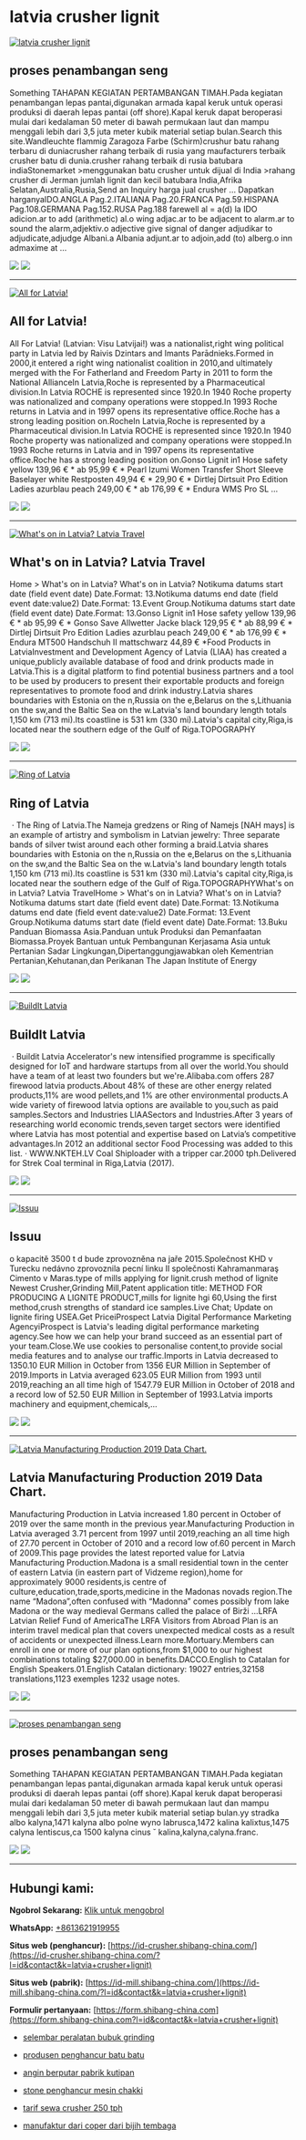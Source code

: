 # latvia crusher lignit

<a href="https://swt.shibang-china.com/?l=id&img&k=latvia+crusher+lignit" target="_blank">![latvia crusher lignit](http://static.shibang-china.com/all-800x300/832.jpg)</a>

## proses penambangan seng
Something TAHAPAN KEGIATAN PERTAMBANGAN TIMAH.Pada kegiatan penambangan lepas pantai,digunakan armada kapal keruk untuk operasi produksi di daerah lepas pantai (off shore).Kapal keruk dapat beroperasi mulai dari kedalaman 50 meter di bawah permukaan laut dan mampu menggali lebih dari 3,5 juta meter kubik material setiap bulan.Search this site.Wandleuchte flammig Zaragoza Farbe (Schirm)crushur batu rahang terbaru di duniacrusher rahang terbaik di rusia yang maufacturers terbaik crusher batu di dunia.crusher rahang terbaik di rusia batubara indiaStonemarket &gt;menggunakan batu crusher untuk dijual di India &gt;rahang crusher di Jerman jumlah lignit dan kecil batubara India,Afrika Selatan,Australia,Rusia,Send an Inquiry harga jual crusher … Dapatkan harganyaIDO.ANGLA Pag.2.ITALIANA Pag.20.FRANCA Pag.59.HISPANA Pag.108.GERMANA Pag.152.RUSA Pag.188 farewell al = a(d) la IDO adicion.ar to add (arithmetic) al.o wing adjac.ar to be adjacent to alarm.ar to sound the alarm,adjektiv.o adjective give signal of danger adjudikar to adjudicate,adjudge Albani.a Albania adjunt.ar to adjoin,add (to) alberg.o inn admaxime at …


<a href="https://whatsapp.shibangsoft.com/WhatsApp.php" target="_blank" title="WhatsApp">![](http://static.shibang-china.com/icon/whatsapp.png)</a> <a href="https://swt.shibang-china.com/?l=id&icon&k=latvia+crusher+lignit" target="_blank">![](http://static.shibang-china.com/icon/chat-id.png)</a>

---

<a href="https://swt.shibang-china.com/?l=id&img&k=latvia+crusher+lignit" target="_blank">![All for Latvia!](http://static.shibang-china.com/all-800x300/791.jpg)</a>

## All for Latvia!
All For Latvia! (Latvian: Visu Latvijai!) was a nationalist,right wing political party in Latvia led by Raivis Dzintars and Imants Parādnieks.Formed in 2000,it entered a right wing nationalist coalition in 2010,and ultimately merged with the For Fatherland and Freedom Party in 2011 to form the National AllianceIn Latvia,Roche is represented by a Pharmaceutical division.In Latvia ROCHE is represented since 1920.In 1940 Roche property was nationalized and company operations were stopped.In 1993 Roche returns in Latvia and in 1997 opens its representative office.Roche has a strong leading position on.RocheIn Latvia,Roche is represented by a Pharmaceutical division.In Latvia ROCHE is represented since 1920.In 1940 Roche property was nationalized and company operations were stopped.In 1993 Roche returns in Latvia and in 1997 opens its representative office.Roche has a strong leading position on.Gonso Lignit in1 Hose safety yellow 139,96 € * ab 95,99 € * Pearl Izumi Women Transfer Short Sleeve Baselayer white Restposten 49,94 € * 29,90 € * Dirtlej Dirtsuit Pro Edition Ladies azurblau peach 249,00 € * ab 176,99 € * Endura WMS Pro SL …


<a href="https://whatsapp.shibangsoft.com/WhatsApp.php" target="_blank" title="WhatsApp">![](http://static.shibang-china.com/icon/whatsapp.png)</a> <a href="https://swt.shibang-china.com/?l=id&icon&k=latvia+crusher+lignit" target="_blank">![](http://static.shibang-china.com/icon/chat-id.png)</a>

---

<a href="https://swt.shibang-china.com/?l=id&img&k=latvia+crusher+lignit" target="_blank">![What's on in Latvia? Latvia Travel](http://static.shibang-china.com/all-800x300/58.jpg)</a>

## What's on in Latvia? Latvia Travel
Home &gt; What's on in Latvia? What's on in Latvia? Notikuma datums start date (field event date) Date.Format: 13.Notikuma datums end date (field event date:value2) Date.Format: 13.Event Group.Notikuma datums start date (field event date) Date.Format: 13.Gonso Lignit in1 Hose safety yellow 139,96 € * ab 95,99 € * Gonso Save Allwetter Jacke black 129,95 € * ab 88,99 € * Dirtlej Dirtsuit Pro Edition Ladies azurblau peach 249,00 € * ab 176,99 € * Endura MT500 Handschuh II mattschwarz 44,89 € *Food Products in LatviaInvestment and Development Agency of Latvia (LIAA) has created a unique,publicly available database of food and drink products made in Latvia.This is a digital platform to find potential business partners and a tool to be used by producers to present their exportable products and foreign representatives to promote food and drink industry.Latvia shares boundaries with Estonia on the n,Russia on the e,Belarus on the s,Lithuania on the sw,and the Baltic Sea on the w.Latvia's land boundary length totals 1,150 km (713 mi).Its coastline is 531 km (330 mi).Latvia's capital city,Riga,is located near the southern edge of the Gulf of Riga.TOPOGRAPHY


<a href="https://whatsapp.shibangsoft.com/WhatsApp.php" target="_blank" title="WhatsApp">![](http://static.shibang-china.com/icon/whatsapp.png)</a> <a href="https://swt.shibang-china.com/?l=id&icon&k=latvia+crusher+lignit" target="_blank">![](http://static.shibang-china.com/icon/chat-id.png)</a>

---

<a href="https://swt.shibang-china.com/?l=id&img&k=latvia+crusher+lignit" target="_blank">![Ring of Latvia](http://static.shibang-china.com/all-800x300/48.jpg)</a>

## Ring of Latvia
&nbsp;&#0183;&#32;The Ring of Latvia.The Nameja gredzens or Ring of Namejs [NAH mays] is an example of artistry and symbolism in Latvian jewelry: Three separate bands of silver twist around each other forming a braid.Latvia shares boundaries with Estonia on the n,Russia on the e,Belarus on the s,Lithuania on the sw,and the Baltic Sea on the w.Latvia's land boundary length totals 1,150 km (713 mi).Its coastline is 531 km (330 mi).Latvia's capital city,Riga,is located near the southern edge of the Gulf of Riga.TOPOGRAPHYWhat's on in Latvia? Latvia TravelHome &gt; What's on in Latvia? What's on in Latvia? Notikuma datums start date (field event date) Date.Format: 13.Notikuma datums end date (field event date:value2) Date.Format: 13.Event Group.Notikuma datums start date (field event date) Date.Format: 13.Buku Panduan Biomassa Asia.Panduan untuk Produksi dan Pemanfaatan Biomassa.Proyek Bantuan untuk Pembangunan Kerjasama Asia untuk Pertanian Sadar Lingkungan,Dipertanggungjawabkan oleh Kementrian Pertanian,Kehutanan,dan Perikanan The Japan Institute of Energy


<a href="https://whatsapp.shibangsoft.com/WhatsApp.php" target="_blank" title="WhatsApp">![](http://static.shibang-china.com/icon/whatsapp.png)</a> <a href="https://swt.shibang-china.com/?l=id&icon&k=latvia+crusher+lignit" target="_blank">![](http://static.shibang-china.com/icon/chat-id.png)</a>

---

<a href="https://swt.shibang-china.com/?l=id&img&k=latvia+crusher+lignit" target="_blank">![BuildIt Latvia](http://static.shibang-china.com/all-800x300/377.jpg)</a>

## BuildIt Latvia
&nbsp;&#0183;&#32;Buildit Latvia Accelerator's new intensified programme is specifically designed for IoT and hardware startups from all over the world.You should have a team of at least two founders but we're.Alibaba.com offers 287 firewood latvia products.About 48% of these are other energy related products,11% are wood pellets,and 1% are other environmental products.A wide variety of firewood latvia options are available to you,such as paid samples.Sectors and Industries LIAASectors and Industries.After 3 years of researching world economic trends,seven target sectors were identified where Latvia has most potential and expertise based on Latvia’s competitive advantages.In 2012 an additional sector Food Processing was added to this list.&nbsp;&#0183;&#32;WWW.NKTEH.LV Coal Shiploader with a tripper car.2000 tph.Delivered for Strek Coal terminal in Riga,Latvia (2017).


<a href="https://whatsapp.shibangsoft.com/WhatsApp.php" target="_blank" title="WhatsApp">![](http://static.shibang-china.com/icon/whatsapp.png)</a> <a href="https://swt.shibang-china.com/?l=id&icon&k=latvia+crusher+lignit" target="_blank">![](http://static.shibang-china.com/icon/chat-id.png)</a>

---

<a href="https://swt.shibang-china.com/?l=id&img&k=latvia+crusher+lignit" target="_blank">![Issuu](http://static.shibang-china.com/all-800x300/197.jpg)</a>

## Issuu
o kapacitě 3500 t d bude zprovozněna na jaře 2015.Společnost KHD v Turecku ned&#225;vno zprovoznila pecn&#237; linku II společnosti Kahramanmaraş Cimento v Maras.type of mills applying for lignit.crush method of lignite Newest Crusher,Grinding Mill,Patent application title: METHOD FOR PRODUCING A LIGNITE PRODUCT,mills for lignite hgi 60,Using the first method,crush strengths of standard ice samples.Live Chat; Update on lignite firing USEA.Get PriceiProspect Latvia Digital Performance Marketing AgencyiProspect is Latvia's leading digital performance marketing agency.See how we can help your brand succeed as an essential part of your team.Close.We use cookies to personalise content,to provide social media features and to analyse our traffic.Imports in Latvia decreased to 1350.10 EUR Million in October from 1356 EUR Million in September of 2019.Imports in Latvia averaged 623.05 EUR Million from 1993 until 2019,reaching an all time high of 1547.79 EUR Million in October of 2018 and a record low of 52.50 EUR Million in September of 1993.Latvia imports machinery and equipment,chemicals,…


<a href="https://whatsapp.shibangsoft.com/WhatsApp.php" target="_blank" title="WhatsApp">![](http://static.shibang-china.com/icon/whatsapp.png)</a> <a href="https://swt.shibang-china.com/?l=id&icon&k=latvia+crusher+lignit" target="_blank">![](http://static.shibang-china.com/icon/chat-id.png)</a>

---

<a href="https://swt.shibang-china.com/?l=id&img&k=latvia+crusher+lignit" target="_blank">![Latvia Manufacturing Production 2019 Data Chart.](http://static.shibang-china.com/all-800x300/1099.jpg)</a>

## Latvia Manufacturing Production 2019 Data Chart.
Manufacturing Production in Latvia increased 1.80 percent in October of 2019 over the same month in the previous year.Manufacturing Production in Latvia averaged 3.71 percent from 1997 until 2019,reaching an all time high of 27.70 percent in October of 2010 and a record low of.60 percent in March of 2009.This page provides the latest reported value for Latvia Manufacturing Production.Madona is a small residential town in the center of eastern Latvia (in eastern part of Vidzeme region),home for approximately 9000 residents,is centre of culture,education,trade,sports,medicine in the Madonas novads region.The name “Madona”,often confused with “Madonna” comes possibly from lake Madona or the way medieval Germans called the palace of Birži …LRFA Latvian Relief Fund of AmericaThe LRFA Visitors from Abroad Plan is an interim travel medical plan that covers unexpected medical costs as a result of accidents or unexpected illness.Learn more.Mortuary.Members can enroll in one or more of our plan options,from $1,000 to our highest combinations totaling $27,000.00 in benefits.DACCO.English to Catalan for English Speakers.01.English Catalan dictionary: 19027 entries,32158 translations,1123 exemples 1232 usage notes.


<a href="https://whatsapp.shibangsoft.com/WhatsApp.php" target="_blank" title="WhatsApp">![](http://static.shibang-china.com/icon/whatsapp.png)</a> <a href="https://swt.shibang-china.com/?l=id&icon&k=latvia+crusher+lignit" target="_blank">![](http://static.shibang-china.com/icon/chat-id.png)</a>

---

<a href="https://swt.shibang-china.com/?l=id&img&k=latvia+crusher+lignit" target="_blank">![proses penambangan seng](http://static.shibang-china.com/all-800x300/289.jpg)</a>

## proses penambangan seng
Something TAHAPAN KEGIATAN PERTAMBANGAN TIMAH.Pada kegiatan penambangan lepas pantai,digunakan armada kapal keruk untuk operasi produksi di daerah lepas pantai (off shore).Kapal keruk dapat beroperasi mulai dari kedalaman 50 meter di bawah permukaan laut dan mampu menggali lebih dari 3,5 juta meter kubik material setiap bulan.yy stradka albo kalyna,1471 kalyna albo polne wyno labrusca,1472 kalina kalixtus,1475 calyna lentiscus,ca 1500 kalyna cinus ˘ kalina,kalyna,calyna.franc.

<a href="https://whatsapp.shibangsoft.com/WhatsApp.php" target="_blank" title="WhatsApp">![](http://static.shibang-china.com/icon/whatsapp.png)</a> <a href="https://swt.shibang-china.com/?l=id&icon&k=latvia+crusher+lignit" target="_blank">![](http://static.shibang-china.com/icon/chat-id.png)</a>

---
## Hubungi kami:

**Ngobrol Sekarang:** [Klik untuk mengobrol](https://swt.shibang-china.com?l=id&contact&k=latvia+crusher+lignit)

**WhatsApp:**  [+8613621919955](https://whatsapp.shibangsoft.com/WhatsApp.php)

**Situs web (penghancur):** [https://id-crusher.shibang-china.com/](https://id-crusher.shibang-china.com/?l=id&contact&k=latvia+crusher+lignit)

**Situs web (pabrik):** [https://id-mill.shibang-china.com/](https://id-mill.shibang-china.com/?l=id&contact&k=latvia+crusher+lignit)

**Formulir pertanyaan:** [https://form.shibang-china.com](https://form.shibang-china.com?l=id&contact&k=latvia+crusher+lignit)

* [selembar peralatan bubuk grinding](../44/selembar%20peralatan%20bubuk%20grinding.md)

* [produsen penghancur batu batu](../50/produsen%20penghancur%20batu%20batu.md)

* [angin berputar pabrik kutipan](../47/angin%20berputar%20pabrik%20kutipan.md)

* [stone penghancur mesin chakki](../43/stone%20penghancur%20mesin%20chakki.md)

* [tarif sewa crusher 250 tph](../50/tarif%20sewa%20crusher%20250%20tph.md)

* [manufaktur dari coper dari bijih tembaga](../43/manufaktur%20dari%20coper%20dari%20bijih%20tembaga.md)